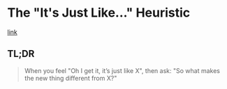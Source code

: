 # The "It's Just Like..." Heuristic

[link](https://verraes.net/2021/05/its-just-like-heuristic/)

## TL;DR

> When you feel "Oh I get it, it’s just like X", then ask: "So what makes the new thing different from X?"
